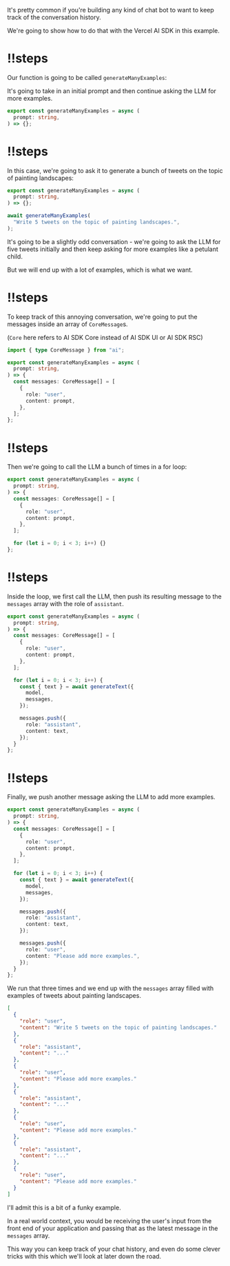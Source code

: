 It's pretty common if you're building any kind of chat bot to want to keep track of the conversation history.

We're going to show how to do that with the Vercel AI SDK in this example.

<Scrollycoding>

# !!steps

Our function is going to be called `generateManyExamples`:

It's going to take in an initial prompt and then continue asking the LLM for more examples.

```ts ! example.ts
export const generateManyExamples = async (
  prompt: string,
) => {};
```

# !!steps

In this case, we're going to ask it to generate a bunch of tweets on the topic of painting landscapes:

```ts ! example.ts
export const generateManyExamples = async (
  prompt: string,
) => {};

await generateManyExamples(
  "Write 5 tweets on the topic of painting landscapes.",
);
```

</Scrollycoding>

It's going to be a slightly odd conversation - we're going to ask the LLM for five tweets initially and then keep asking for more examples like a petulant child.

But we will end up with a lot of examples, which is what we want.

<Scrollycoding>

# !!steps

To keep track of this annoying conversation, we're going to put the messages inside an array of `CoreMessage`s.

(`Core` here refers to AI SDK Core instead of AI SDK UI or AI SDK RSC)

```ts ! example.ts
import { type CoreMessage } from "ai";

export const generateManyExamples = async (
  prompt: string,
) => {
  const messages: CoreMessage[] = [
    {
      role: "user",
      content: prompt,
    },
  ];
};
```

# !!steps

Then we're going to call the LLM a bunch of times in a for loop:

```ts ! example.ts
export const generateManyExamples = async (
  prompt: string,
) => {
  const messages: CoreMessage[] = [
    {
      role: "user",
      content: prompt,
    },
  ];

  for (let i = 0; i < 3; i++) {}
};
```

# !!steps

Inside the loop, we first call the LLM, then push its resulting message to the `messages` array with the role of `assistant`.

```ts ! example.ts
export const generateManyExamples = async (
  prompt: string,
) => {
  const messages: CoreMessage[] = [
    {
      role: "user",
      content: prompt,
    },
  ];

  for (let i = 0; i < 3; i++) {
    const { text } = await generateText({
      model,
      messages,
    });

    messages.push({
      role: "assistant",
      content: text,
    });
  }
};
```

# !!steps

Finally, we push another message asking the LLM to add more examples.

```ts ! example.ts
export const generateManyExamples = async (
  prompt: string,
) => {
  const messages: CoreMessage[] = [
    {
      role: "user",
      content: prompt,
    },
  ];

  for (let i = 0; i < 3; i++) {
    const { text } = await generateText({
      model,
      messages,
    });

    messages.push({
      role: "assistant",
      content: text,
    });

    messages.push({
      role: "user",
      content: "Please add more examples.",
    });
  }
};
```

</Scrollycoding>

We run that three times and we end up with the `messages` array filled with examples of tweets about painting landscapes.

```json
[
  {
    "role": "user",
    "content": "Write 5 tweets on the topic of painting landscapes."
  },
  {
    "role": "assistant",
    "content": "..."
  },
  {
    "role": "user",
    "content": "Please add more examples."
  },
  {
    "role": "assistant",
    "content": "..."
  },
  {
    "role": "user",
    "content": "Please add more examples."
  },
  {
    "role": "assistant",
    "content": "..."
  },
  {
    "role": "user",
    "content": "Please add more examples."
  }
]
```

I'll admit this is a bit of a funky example.

In a real world context, you would be receiving the user's input from the front end of your application and passing that as the latest message in the `messages` array.

This way you can keep track of your chat history, and even do some clever tricks with this which we'll look at later down the road.